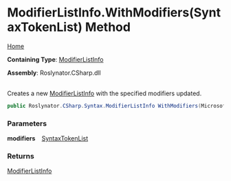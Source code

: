 # ModifierListInfo\.WithModifiers\(SyntaxTokenList\) Method

[Home](../../../../../README.md)

**Containing Type**: [ModifierListInfo](../README.md)

**Assembly**: Roslynator\.CSharp\.dll

\
Creates a new [ModifierListInfo](../README.md) with the specified modifiers updated\.

```csharp
public Roslynator.CSharp.Syntax.ModifierListInfo WithModifiers(Microsoft.CodeAnalysis.SyntaxTokenList modifiers)
```

### Parameters

**modifiers** &ensp; [SyntaxTokenList](https://docs.microsoft.com/en-us/dotnet/api/microsoft.codeanalysis.syntaxtokenlist)

### Returns

[ModifierListInfo](../README.md)

